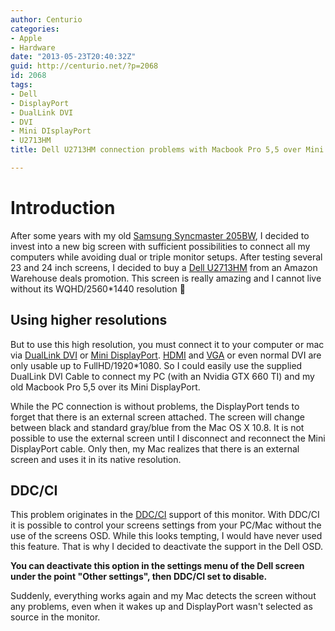 ```yaml
---
author: Centurio
categories:
- Apple
- Hardware
date: "2013-05-23T20:40:32Z"
guid: http://centurio.net/?p=2068
id: 2068
tags:
- Dell
- DisplayPort
- DualLink DVI
- DVI
- Mini DIsplayPort
- U2713HM
title: Dell U2713HM connection problems with Macbook Pro 5,5 over Mini DisplayPort

---
```

# Introduction

After some years with my old [Samsung Syncmaster 205BW](http://www.amazon.de/gp/product/B000F9SNIW), I decided to invest into a new big screen with sufficient possibilities to connect all my computers while avoiding dual or triple monitor setups. After testing several 23 and 24 inch screens, I decided to buy a [Dell U2713HM](http://www.amazon.de/gp/product/B0091ME4A0) from an Amazon Warehouse deals promotion. This screen is really amazing and I cannot live without its WQHD/2560*1440 resolution 🙂

## Using higher resolutions
But to use this high resolution, you must connect it to your computer or mac via [DualLink DVI](http://en.wikipedia.org/wiki/Digital_Visual_Interface#Connector) or [Mini DisplayPort](http://en.wikipedia.org/wiki/Mini_displayport). [HDMI](http://en.wikipedia.org/wiki/HDMI) and [VGA](http://en.wikipedia.org/wiki/VGA) or even normal DVI are only usable up to FullHD/1920*1080. So I could easily use the supplied DualLink DVI Cable to connect my PC (with an Nvidia GTX 660 TI) and my old Macbook Pro 5,5 over its Mini DisplayPort.

While the PC connection is without problems, the DisplayPort tends to forget that there is an external screen attached. The screen will change between black and standard gray/blue from the Mac OS X 10.8. It is not possible to use the external screen until I disconnect and reconnect the Mini DisplayPort cable. Only then, my Mac realizes that there is an external screen and uses it in its native resolution.

## DDC/CI
This problem originates in the [DDC/CI](http://en.wikipedia.org/wiki/Display_Data_Channel) support of this monitor. With DDC/CI it is possible to control your screens settings from your PC/Mac without the use of the screens OSD. While this looks tempting, I would have never used this feature. That is why I decided to deactivate the support in the Dell OSD.

**You can deactivate this option in the settings menu of the Dell screen under the point  "Other settings", then DDC/CI set to disable.**

Suddenly, everything works again and my Mac detects the screen without any problems, even when it wakes up and DisplayPort wasn't selected as source in the monitor.
